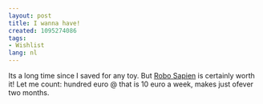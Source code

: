 ```yaml
---
layout: post
title: I wanna have!
created: 1095274086
tags:
- Wishlist
lang: nl
---
```

Its a long time since I saved for any toy. But [Robo Sapien](http://www.robosapienmegagadget.nl/) is certainly worth it! Let me count: hundred euro @ that is 10 euro a week, makes just ofever two months.
